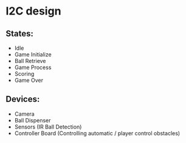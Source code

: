 # I2C design

## States:
- Idle
- Game Initialize
- Ball Retrieve
- Game Process
- Scoring
- Game Over

## Devices:
- Camera
- Ball Dispenser
- Sensors (IR Ball Detection)
- Controller Board (Controlling automatic / player control obstacles)